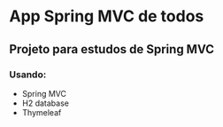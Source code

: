 # App Spring MVC de todos


## Projeto para estudos de Spring MVC


### Usando:
- Spring MVC
- H2 database
- Thymeleaf